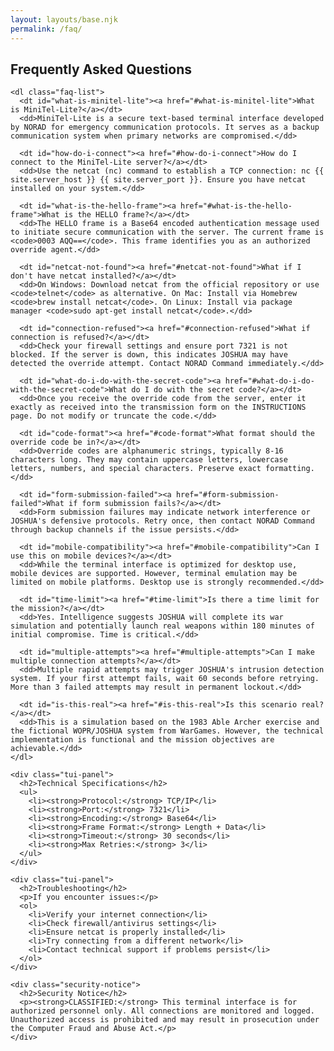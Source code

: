 ```yaml
---
layout: layouts/base.njk
permalink: /faq/
---
```


<div class="container">
  <section id="faq">
    <h1>Frequently Asked Questions</h1>

    <dl class="faq-list">
      <dt id="what-is-minitel-lite"><a href="#what-is-minitel-lite">What is MiniTel-Lite?</a></dt>
      <dd>MiniTel-Lite is a secure text-based terminal interface developed by NORAD for emergency communication protocols. It serves as a backup communication system when primary networks are compromised.</dd>

      <dt id="how-do-i-connect"><a href="#how-do-i-connect">How do I connect to the MiniTel-Lite server?</a></dt>
      <dd>Use the netcat (nc) command to establish a TCP connection: nc {{ site.server_host }} {{ site.server_port }}. Ensure you have netcat installed on your system.</dd>

      <dt id="what-is-the-hello-frame"><a href="#what-is-the-hello-frame">What is the HELLO frame?</a></dt>
      <dd>The HELLO frame is a Base64 encoded authentication message used to initiate secure communication with the server. The current frame is <code>0003 AQQ==</code>. This frame identifies you as an authorized override agent.</dd>

      <dt id="netcat-not-found"><a href="#netcat-not-found">What if I don't have netcat installed?</a></dt>
      <dd>On Windows: Download netcat from the official repository or use <code>telnet</code> as alternative. On Mac: Install via Homebrew <code>brew install netcat</code>. On Linux: Install via package manager <code>sudo apt-get install netcat</code>.</dd>

      <dt id="connection-refused"><a href="#connection-refused">What if connection is refused?</a></dt>
      <dd>Check your firewall settings and ensure port 7321 is not blocked. If the server is down, this indicates JOSHUA may have detected the override attempt. Contact NORAD Command immediately.</dd>

      <dt id="what-do-i-do-with-the-secret-code"><a href="#what-do-i-do-with-the-secret-code">What do I do with the secret code?</a></dt>
      <dd>Once you receive the override code from the server, enter it exactly as received into the transmission form on the INSTRUCTIONS page. Do not modify or truncate the code.</dd>

      <dt id="code-format"><a href="#code-format">What format should the override code be in?</a></dt>
      <dd>Override codes are alphanumeric strings, typically 8-16 characters long. They may contain uppercase letters, lowercase letters, numbers, and special characters. Preserve exact formatting.</dd>

      <dt id="form-submission-failed"><a href="#form-submission-failed">What if form submission fails?</a></dt>
      <dd>Form submission failures may indicate network interference or JOSHUA's defensive protocols. Retry once, then contact NORAD Command through backup channels if the issue persists.</dd>

      <dt id="mobile-compatibility"><a href="#mobile-compatibility">Can I use this on mobile devices?</a></dt>
      <dd>While the terminal interface is optimized for desktop use, mobile devices are supported. However, terminal emulation may be limited on mobile platforms. Desktop use is strongly recommended.</dd>

      <dt id="time-limit"><a href="#time-limit">Is there a time limit for the mission?</a></dt>
      <dd>Yes. Intelligence suggests JOSHUA will complete its war simulation and potentially launch real weapons within 180 minutes of initial compromise. Time is critical.</dd>

      <dt id="multiple-attempts"><a href="#multiple-attempts">Can I make multiple connection attempts?</a></dt>
      <dd>Multiple rapid attempts may trigger JOSHUA's intrusion detection system. If your first attempt fails, wait 60 seconds before retrying. More than 3 failed attempts may result in permanent lockout.</dd>

      <dt id="is-this-real"><a href="#is-this-real">Is this scenario real?</a></dt>
      <dd>This is a simulation based on the 1983 Able Archer exercise and the fictional WOPR/JOSHUA system from WarGames. However, the technical implementation is functional and the mission objectives are achievable.</dd>
    </dl>

    <div class="tui-panel">
      <h2>Technical Specifications</h2>
      <ul>
        <li><strong>Protocol:</strong> TCP/IP</li>
        <li><strong>Port:</strong> 7321</li>
        <li><strong>Encoding:</strong> Base64</li>
        <li><strong>Frame Format:</strong> Length + Data</li>
        <li><strong>Timeout:</strong> 30 seconds</li>
        <li><strong>Max Retries:</strong> 3</li>
      </ul>
    </div>

    <div class="tui-panel">
      <h2>Troubleshooting</h2>
      <p>If you encounter issues:</p>
      <ol>
        <li>Verify your internet connection</li>
        <li>Check firewall/antivirus settings</li>
        <li>Ensure netcat is properly installed</li>
        <li>Try connecting from a different network</li>
        <li>Contact technical support if problems persist</li>
      </ol>
    </div>

    <div class="security-notice">
      <h2>Security Notice</h2>
      <p><strong>CLASSIFIED:</strong> This terminal interface is for authorized personnel only. All connections are monitored and logged. Unauthorized access is prohibited and may result in prosecution under the Computer Fraud and Abuse Act.</p>
    </div>
  </section>
</div>
